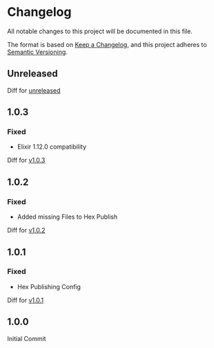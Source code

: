 # Changelog

All notable changes to this project will be documented in this file.

The format is based on [Keep a Changelog](https://keepachangelog.com/en/1.0.0/),
and this project adheres to [Semantic Versioning](https://semver.org/spec/v2.0.0.html).

<!-- Do not link the versions in the title since this is not compatible with ExDoc. -->

## Unreleased

Diff for [unreleased](https://github.com/jshmrtn/sedex/compare/v1.0.3...HEAD)

## 1.0.3

### Fixed

* Elixir 1.12.0 compatibility

Diff for [v1.0.3](https://github.com/jshmrtn/crontab/compare/v1.0.2...v1.0.3)

## 1.0.2

### Fixed

* Added missing Files to Hex Publish

Diff for [v1.0.2](https://github.com/jshmrtn/crontab/compare/v1.0.1...v1.0.2)

## 1.0.1

### Fixed

* Hex Publishing Config

Diff for [v1.0.1](https://github.com/jshmrtn/crontab/compare/v1.0.0...v1.0.1)

## 1.0.0

Initial Commit